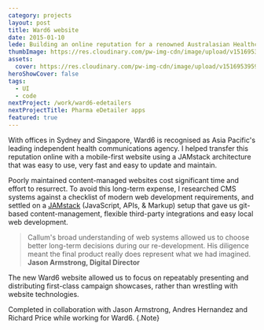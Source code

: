 ```yaml
---
category: projects
layout: post
title: Ward6 website
date: 2015-01-10
lede: Building an online reputation for a renowned Australasian Healthcare communications agency.
thumbImage: https://res.cloudinary.com/pw-img-cdn/image/upload/v1516953103/okok/thumb-ward6.jpg
assets: 
  cover: https://res.cloudinary.com/pw-img-cdn/image/upload/v1516953959/okok/ward6-hero.jpg
heroShowCover: false
tags: 
  - UI
  - code
nextProject: /work/ward6-edetailers
nextProjectTitle: Pharma eDetailer apps
featured: true
---
```


With offices in Sydney and Singapore, Ward6 is recognised as Asia Pacific's leading independent health communications agency. I helped transfer this reputation online with a mobile-first website using a JAMstack architecture that was easy to use, very fast and easy to update and maintain.

<MediaVideo src="286993397" ratio="540/768" frame />

Poorly maintained content-managed websites cost significant time and effort to resurrect. To avoid this long-term expense, I researched CMS systems against a checklist of modern web development requirements, and settled on a [JAMstack](https://www.siteleaf.com/blog/jamstack-ecommerce/) (JavaScript, APIs, & Markup) setup that gave us git-based content-management, flexible third-party integrations and easy local web development.

> Callum's broad understanding of web systems allowed us to choose better long-term decisions during our re-development. His diligence meant the final product really does represent what we had imagined. **Jason Armstrong, Digital Director**

<Media ratio="1994/2880" image="https://res.cloudinary.com/pw-img-cdn/image/upload/v1516953959/okok/ward6-hero.jpg" />

<Media ratio="1286/2880" image="https://res.cloudinary.com/pw-img-cdn/image/upload/v1522320481/okok/ward6-mobile-screens-dark.png" />

The new Ward6 website allowed us to focus on repeatably presenting and distributing first-class campaign showcases, rather than wrestling with website technologies.

Completed in collaboration with Jason Armstrong, Andres Hernandez and Richard Price while working for Ward6. {.Note}

<PostButton link="http://www.ward6.asia" label="Visit Ward6" />

<script>
import Media from "../../../src/components/Media";
import MediaVideo from "../../../src/components/MediaVideo";
import PostButton from "../../../src/components/PostButton";
export default {
  components: {
    Media,
    MediaVideo,
    PostButton,
  }
}
</script>
